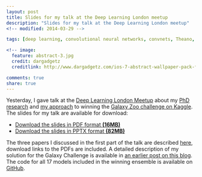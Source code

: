 ```yaml
---
layout: post
title: Slides for my talk at the Deep Learning London meetup
description: "Slides for my talk at the Deep Learning London meetup"
<!-- modified: 2014-03-29 -->

tags: [deep learning, convolutional neural networks, convnets, Theano, convolution, MIR, music information retrieval, talk, slides]

<!-- image:
  feature: abstract-3.jpg
  credit: dargadgetz
  creditlink: http://www.dargadgetz.com/ios-7-abstract-wallpaper-pack-for-iphone-5-and-ipod-touch-retina/ -->

comments: true
share: true
---
```


Yesterday, I gave talk at the [Deep Learning London Meetup](http://www.meetup.com/Deep-Learning-London/events/183804302/) about my [PhD research](http://benanne.github.io/research/) and [my approach](http://benanne.github.io/2014/04/05/galaxy-zoo.html) to winning the [Galaxy Zoo challenge on Kaggle](http://www.kaggle.com/c/galaxy-zoo-the-galaxy-challenge). The slides for my talk are available for download:

* [Download the slides in PDF format **(16MB)**](https://dl.dropboxusercontent.com/u/19706734/music_galaxies.pdf)
* [Download the slides in PPTX format **(82MB)**](https://dl.dropboxusercontent.com/u/19706734/music_galaxies.pptx)

The three papers I discussed in the first part of the talk are described [here](http://benanne.github.io/research/), download links to the PDFs are included. A detailed description of my solution for the Galaxy Challenge is available in [an earlier post on this blog](http://benanne.github.io/2014/04/05/galaxy-zoo.html). The code for all 17 models included in the winning ensemble is available on [GitHub](https://github.com/benanne/kaggle-galaxies).